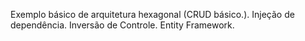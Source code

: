 Exemplo básico de arquitetura hexagonal (CRUD básico.).
Injeção de dependência.
Inversão de Controle.
Entity Framework.
